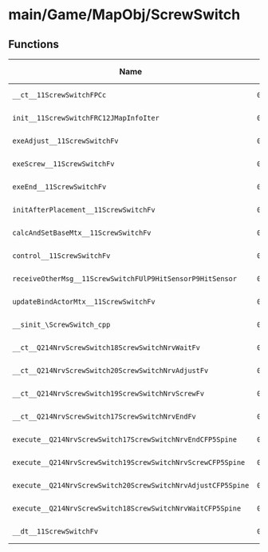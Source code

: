 # main/Game/MapObj/ScrewSwitch

## Functions

| Name | Address | Match % |
|------|---------|---------|
| `__ct__11ScrewSwitchFPCc` | `0x80221F00` | :x: (0.0%) |
| `init__11ScrewSwitchFRC12JMapInfoIter` | `0x80221F68` | :x: (0.0%) |
| `exeAdjust__11ScrewSwitchFv` | `0x802220E4` | :x: (0.0%) |
| `exeScrew__11ScrewSwitchFv` | `0x802221BC` | :x: (0.0%) |
| `exeEnd__11ScrewSwitchFv` | `0x802222B0` | :x: (0.0%) |
| `initAfterPlacement__11ScrewSwitchFv` | `0x8022230C` | :x: (0.0%) |
| `calcAndSetBaseMtx__11ScrewSwitchFv` | `0x80222314` | :x: (0.0%) |
| `control__11ScrewSwitchFv` | `0x80222348` | :x: (0.0%) |
| `receiveOtherMsg__11ScrewSwitchFUlP9HitSensorP9HitSensor` | `0x80222350` | :x: (0.0%) |
| `updateBindActorMtx__11ScrewSwitchFv` | `0x8022244C` | :x: (0.0%) |
| `__sinit_\ScrewSwitch_cpp` | `0x802224F8` | :x: (0.0%) |
| `__ct__Q214NrvScrewSwitch18ScrewSwitchNrvWaitFv` | `0x80222534` | :x: (0.0%) |
| `__ct__Q214NrvScrewSwitch20ScrewSwitchNrvAdjustFv` | `0x80222544` | :x: (0.0%) |
| `__ct__Q214NrvScrewSwitch19ScrewSwitchNrvScrewFv` | `0x80222554` | :x: (0.0%) |
| `__ct__Q214NrvScrewSwitch17ScrewSwitchNrvEndFv` | `0x80222564` | :x: (0.0%) |
| `execute__Q214NrvScrewSwitch17ScrewSwitchNrvEndCFP5Spine` | `0x80222574` | :x: (0.0%) |
| `execute__Q214NrvScrewSwitch19ScrewSwitchNrvScrewCFP5Spine` | `0x8022257C` | :x: (0.0%) |
| `execute__Q214NrvScrewSwitch20ScrewSwitchNrvAdjustCFP5Spine` | `0x80222584` | :x: (0.0%) |
| `execute__Q214NrvScrewSwitch18ScrewSwitchNrvWaitCFP5Spine` | `0x8022258C` | :x: (0.0%) |
| `__dt__11ScrewSwitchFv` | `0x802225E0` | :x: (0.0%) |